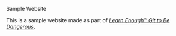  Sample Website

This is a sample website made as part of [*Learn Enough™ Git to Be
Dangerous*](http://learnenough.com/git-tutorial).